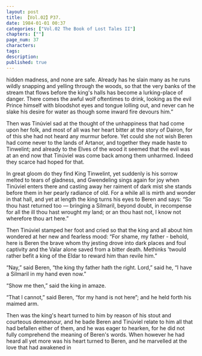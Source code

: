 ```yaml
---
layout: post
title: 【Vol.02】P37.
date: 1984-01-01 00:37
categories: ["Vol.02 The Book of Lost Tales II"]
chapters: [""]
page_num: 37
characters: 
tags: 
description: 
published: true
---
```


<p style="text-indent: 0;">
hidden madness, and none are safe. Already has he slain many as he runs wildly snapping and yelling through the woods, so that the very banks of the stream that flows before the king's halls has become a lurking-place of danger. There comes the awful wolf oftentimes to drink, looking as the evil Prince himself with bloodshot eyes and tongue lolling out, and never can he slake his desire for water as though some inward fire devours him.”
</p>

Then was Tinúviel sad at the thought of the unhappiness that had come upon her folk, and most of all was her heart bitter at the story of Dairon, for of this she had not heard any murmur before. Yet could she not wish Beren had come never to the lands of Artanor, and together they made haste to Tinwelint; and already to the Elves of the wood it seemed that the evil was at an end now that Tinúviel was come back among them unharmed. Indeed they scarce had hoped for that.

In great gloom do they find King Tinwelint, yet suddenly is his sorrow melted to tears of gladness, and Gwendeling sings again for joy when Tinúviel enters there and casting away her raiment of dark mist she stands before them in her pearly radiance of old. For a while all is mirth and wonder in that hall, and yet at length the king turns his eyes to Beren and says: “So thou hast returned too — bringing a Silmaril, beyond doubt, in recompense for all the ill thou hast wrought my land; or an thou hast not, I know not wherefore thou art here.”

Then Tinúviel stamped her foot and cried so that the king and all about him wondered at her new and fearless mood: “For shame, my father - behold, here is Beren the brave whom thy jesting drove into dark places and foul captivity and the Valar alone saved from a bitter death. Methinks 'twould rather befit a king of the Eldar to reward him than revile him.”

“Nay,” said Beren, “the king thy father hath the right. Lord,” said he, “I have a Silmaril in my hand even now.”

“Show me then,” said the king in amaze.

“That I cannot,” said Beren, “for my hand is not here”; and he held forth his maimed arm.

Then was the king's heart turned to him by reason of his stout and courteous demeanour, and he bade Beren and Tinúviel relate to him all that had befallen either of them, and he was eager to hearken, for he did not fully comprehend the meaning of Beren's words. When however he had heard all yet more was his heart turned to Beren, and he marvelled at the love that had awakened in

